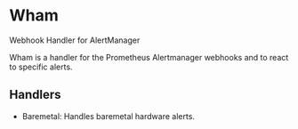 # Wham
Webhook Handler for AlertManager

Wham is a handler for the Prometheus Alertmanager webhooks and to react to specific alerts.


## Handlers

- Baremetal: Handles baremetal hardware alerts.